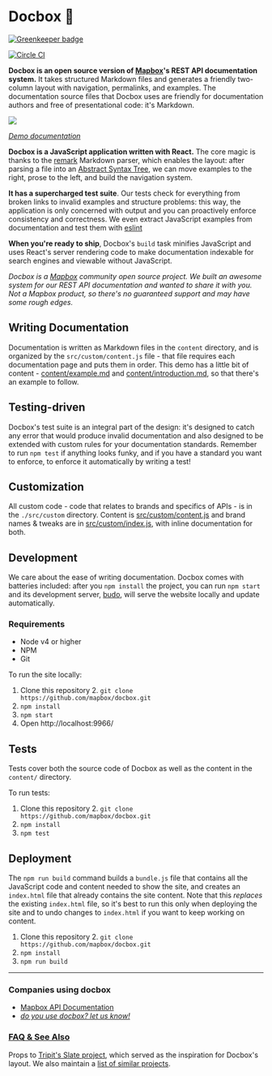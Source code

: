 # Docbox :blue_book:

[![Greenkeeper badge](https://badges.greenkeeper.io/tmcw/docbox.svg)](https://greenkeeper.io/)

[![Circle CI](https://circleci.com/gh/tmcw/docbox.svg?style=shield)](https://circleci.com/gh/tmcw/docbox)

**Docbox is an open source version of [Mapbox](https://mapbox.com/)'s REST API documentation system.** It takes structured Markdown files and generates a friendly two-column layout with navigation, permalinks, and examples. The documentation source files that Docbox uses are friendly for documentation authors and free of presentational code: it's Markdown.

[![](https://farm2.staticflickr.com/1534/24963539843_e26a00b3e1_b.jpg)](https://67-53007065-gh.circle-artifacts.com/0/tmp/circle-artifacts.NCC9T6a/index.html#our-api)

_[Demo documentation](https://67-53007065-gh.circle-artifacts.com/0/tmp/circle-artifacts.NCC9T6a/index.html#our-api)_

**Docbox is a JavaScript application written with React.** The core magic is thanks to the [remark](http://remark.js.org/) Markdown parser, which enables the layout: after parsing a file into an [Abstract Syntax Tree](https://en.wikipedia.org/wiki/Abstract_syntax_tree), we can move examples to the right, prose to the left, and build the navigation system.

**It has a supercharged test suite**. Our tests check for everything from broken links to invalid examples and structure problems: this way, the application is only concerned with output and you can proactively enforce consistency and correctness. We even extract JavaScript examples from documentation and test them with [eslint](http://eslint.org/)

**When you're ready to ship**, Docbox's `build` task minifies JavaScript and uses React's server rendering code to make documentation indexable for search engines and viewable without JavaScript.

_Docbox is a [Mapbox](http://mapbox.com/) community open source project. We built an awesome system for our REST API documentation and wanted to share it with you. Not a Mapbox product, so there's no guaranteed support and may have some rough edges._

## Writing Documentation

Documentation is written as Markdown files in the `content` directory, and is organized by the `src/custom/content.js` file - that file requires each documentation page and puts them in order. This demo has a little bit of content - [content/example.md](content/example.md) and [content/introduction.md](content/introduction.md), so that there's an example to follow.

## Testing-driven

Docbox's test suite is an integral part of the design: it's designed to catch any error that would produce invalid documentation and also designed to be extended with custom rules for your documentation standards. Remember to run `npm test` if anything looks funky, and if you have a standard you want to enforce, to enforce it automatically by writing a test!

## Customization

All custom code - code that relates to brands and specifics of APIs - is in the `./src/custom` directory. Content is [src/custom/content.js](custom/content.js) and brand names & tweaks are in [src/custom/index.js](src/custom/index.js), with inline documentation for both.

## Development

We care about the ease of writing documentation. Docbox comes with batteries included: after you `npm install` the project, you can run `npm start` and its development server, [budo](https://github.com/mattdesl/budo), will serve the website locally and update automatically.

### Requirements

* Node v4 or higher
* NPM
* Git

To run the site locally:

1. Clone this repository
	2. `git clone https://github.com/mapbox/docbox.git`
2. `npm install`
3. `npm start`
4. Open http://localhost:9966/

## Tests

Tests cover both the source code of Docbox as well as the content in the `content/` directory.

To run tests:

1. Clone this repository
	2. `git clone https://github.com/mapbox/docbox.git`
2. `npm install`
3. `npm test`


## Deployment

The `npm run build` command builds a `bundle.js` file that contains all the JavaScript code and content needed to show the site, and creates an `index.html` file that already contains the site content. Note that this _replaces_ the existing `index.html` file, so it's best to run this only when deploying the site and to undo changes to `index.html` if you want to keep working on content.

1. Clone this repository
	2. `git clone https://github.com/mapbox/docbox.git`
2. `npm install`
3. `npm run build`

---

### Companies using docbox

* [Mapbox API Documentation](https://www.mapbox.com/api-documentation/)
* _[do you use docbox? let us know!](https://github.com/tmcw/docbox/issues/new?title=I%27m%20using%20docbox!)_

### [FAQ & See Also](https://github.com/mapbox/docbox/wiki)

Props to [Tripit's Slate project](https://github.com/tripit/slate), which served
as the inspiration for Docbox's layout. We also maintain a [list of similar projects](https://github.com/mapbox/docbox/wiki).
